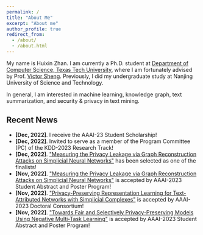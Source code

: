 ```yaml
---
permalink: /
title: "About Me"
excerpt: "About me"
author_profile: true
redirect_from: 
  - /about/
  - /about.html
---
```


My name is Huixin Zhan. I am currently a Ph.D. student at [Department of Computer Science, Texas Tech University](https://www.depts.ttu.edu/cs/), where I am fortunately advised by Prof. [Victor Sheng](https://www.depts.ttu.edu/cs/faculty/victor_sheng/index.php). Previously, I did my undergraduate study at Nanjing University of Science and Technology. 

In general, I am interested in machine learning, knowledge graph, text summarization, and security & privacy in text mining.

## <i class="fa fa-fw fa-rss "></i> Recent News ##

<ul style="width: auto; height: 300px; overflow: auto">

  <li> <b>[Dec, 2022]</b>. I receive the AAAI-23 Student Scholarship!</li>

  <li> <b>[Dec, 2022]</b>. Invited to serve as a member of the Program Committee (PC) of the KDD-2023 Research Track!</li>
  
  <li> <b>[Dec, 2022]</b>. <a href="https://huixin-zhan.github.io//publications/">"Measuring the Privacy Leakage via Graph Reconstruction Attacks on Simplicial Neural Networks"</a> has been selected as one of the finalists!</li>

  <li> <b>[Nov, 2022]</b>. <a href="https://huixin-zhan.github.io//publications/">"Measuring the Privacy Leakage via Graph Reconstruction Attacks on Simplicial Neural Networks"</a> is accepted by AAAI-2023 Student Abstract and Poster Program!</li>

  <li> <b>[Nov, 2022]</b>.  <a href="https://huixin-zhan.github.io//publications/">"Privacy-Preserving Representation Learning for Text-Attributed Networks with Simplicial Complexes"</a> is accepted by AAAI-2023 Doctoral Consortium!</li>

  <li> <b>[Nov, 2022]</b>.  <a href="https://huixin-zhan.github.io//publications/">"Towards Fair and Selectively Privacy-Preserving Models Using Negative Multi-Task Learning"</a> is accepted by AAAI-2023 Student Abstract and Poster Program!</li>
  
</ul>


